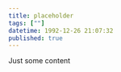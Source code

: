 ```yaml
---
title: placeholder
tags: [""]
datetime: 1992-12-26 21:07:32
published: true
---
```


Just some content
